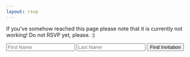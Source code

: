 ```yaml
---
layout: rsvp
---
```

If you've somehow reached this page please note that it is currently not working! Do not RSVP yet, please. :)

<input id="firstname" type="text" placeholder="First Name">
<input id="lastname" type="text" placeholder="Last Name">
<button type="button" onclick="searchInvites()">Find Invitation</button>
<div id='welcome'></div>
<div id='forms'></div>
